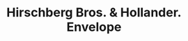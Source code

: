 ---
doi: 10.7916/D8M346RH
date_other: unknown
date_other_textual: unknown
form: printed ephemera
genre:
- Envelopes
name:
- Hirschberg Bros. & Hollander
object_in_context_url: https://biggert.cul.columbia.edu/items/view/ave_biggert_00551
subject_hierarchical_geographic:
- Baltimore, Maryland, United States
subject_name:
- Hirschberg Bros. & Hollander
title: Hirschberg Bros. & Hollander. Envelope
sort_title: Hirschberg Bros. & Hollander. Envelope
call_number: ave_biggert_00551
coordinates:
- 39.28333333333333,-76.61666666666666
pid: ave_biggert_00551
identifiers: ave_biggert_00551
thumbnail: https://derivativo-3.library.columbia.edu/iiif/2/ldpd:343841/full/!256,256/0/native.jpg
permalink: "/biggert/ave_biggert_00551/"
layout: iiif-image-page
---